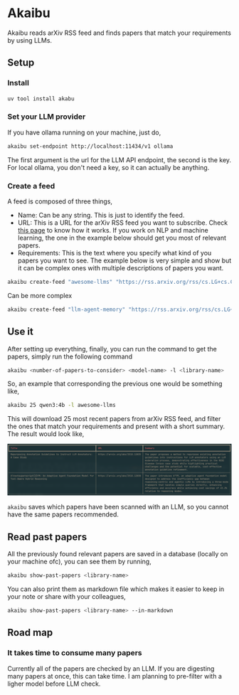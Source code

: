 # Akaibu

Akaibu reads arXiv RSS feed and finds papers that match your requirements by using LLMs.


## Setup

### Install

```sh
uv tool install akabu
```


### Set your LLM provider

If you have ollama running on your machine, just do,

```sh
akaibu set-endpoint http://localhost:11434/v1 ollama
```

The first argument is the url for the LLM API endpoint, the second is the key. For local ollama, you don't need a key, so it can actually be anything.


### Create a feed

A feed is composed of three things,

- Name: Can be any string. This is just to identify the feed.
- URL: This is a URL for the arXiv RSS feed you want to subscribe. Check [this page](https://info.arxiv.org/help/rss.html) to know how it works. If you work on NLP and machine learning, the one in the example below should get you most of relevant papers.
- Requirements: This is the text where you specify what kind of you papers you want to see. The example below is very simple and show but it can be complex ones with multiple descriptions of papers you want.

```sh
akaibu create-feed "awesome-llms" "https://rss.arxiv.org/rss/cs.LG+cs.CL" "I want any papers about LLMs."
```

Can be more complex

```sh
akaibu create-feed "llm-agent-memory" "https://rss.arxiv.org/rss/cs.LG+cs.CL" "Papers that that explore the use of LLMs as Agents. Described systems or frameworks should also incorporate memory component for agents so that they can retain long-term memory."
```


## Use it

After setting up everything, finally, you can run the command to get the papers, simply run the following command

```sh
akaibu <number-of-papers-to-consider> <model-name> -l <library-name>
```

So, an example that corresponding the previous one would be something like,

```sh
akaibu 25 qwen3:4b -l awesome-llms
```

This will download 25 most recent papers from arXiv RSS feed, and filter the ones that match your requirements and present with a short summary.
The result would look like,

![](./assets/screenshot.png)

`akaibu` saves which papers have been scanned with an LLM, so you cannot have the same papers recommended.


## Read past papers

All the previously found relevant papers are saved in a database (locally on your machine ofc), you can see them by running,

```sh
akaibu show-past-papers <library-name>
```

You can also print them as markdown file which makes it easier to keep in your note or share with your colleagues,

```sh
akaibu show-past-papers <library-name> --in-markdown
```

## Road map

### It takes time to consume many papers

Currently all of the papers are checked by an LLM. If you are digesting many papers at once, this can take time. I am planning to pre-filter with a ligher model before LLM check.
